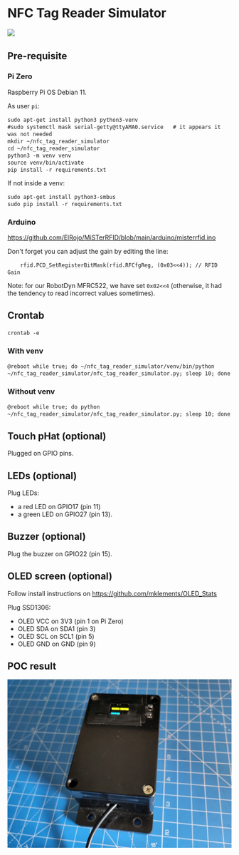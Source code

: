 
# NFC Tag Reader Simulator

<img src="https://github.com/coded-with-claws/nfc_tag_reader_simulator/blob/main/Electronics/Fritzing/POC_tag_reader.gif" />

## Pre-requisite

### Pi Zero

Raspberry Pi OS Debian 11.

As user `pi`:
```shell
sudo apt-get install python3 python3-venv
#sudo systemctl mask serial-getty@ttyAMA0.service   # it appears it was not needed
mkdir ~/nfc_tag_reader_simulator
cd ~/nfc_tag_reader_simulator
python3 -m venv venv
source venv/bin/activate
pip install -r requirements.txt
```

If not inside a venv:
```shell
sudo apt-get install python3-smbus
sudo pip install -r requirements.txt
```

### Arduino

https://github.com/ElRojo/MiSTerRFID/blob/main/arduino/misterrfid.ino

Don't forget you can adjust the gain by editing the line:
```
    rfid.PCD_SetRegisterBitMask(rfid.RFCfgReg, (0x03<<4)); // RFID Gain
```
Note: for our RobotDyn MFRC522, we have set `0x02<<4` (otherwise, it had the tendency to read incorrect values sometimes).

## Crontab
```shell
crontab -e
```

### With venv
```shell
@reboot while true; do ~/nfc_tag_reader_simulator/venv/bin/python ~/nfc_tag_reader_simulator/nfc_tag_reader_simulator.py; sleep 10; done
```

### Without venv
```shell
@reboot while true; do python ~/nfc_tag_reader_simulator/nfc_tag_reader_simulator.py; sleep 10; done
```

## Touch pHat (optional)

Plugged on GPIO pins.

## LEDs (optional)

Plug LEDs:
- a red LED on GPIO17 (pin 11)
- a green LED on GPIO27 (pin 13).

## Buzzer (optional)

Plug the buzzer on GPIO22 (pin 15).

## OLED screen (optional)

Follow install instructions on https://github.com/mklements/OLED_Stats

Plug SSD1306:
- OLED VCC on 3V3 (pin 1 on Pi Zero)
- OLED SDA on SDA1 (pin 3)
- OLED SCL on SCL1 (pin 5)
- OLED GND on GND (pin 9)

## POC result

<img src="https://github.com/coded-with-claws/nfc_tag_reader_simulator/blob/main/Electronics/Fritzing/2.Tag_Reader_POC.jpg"/>

